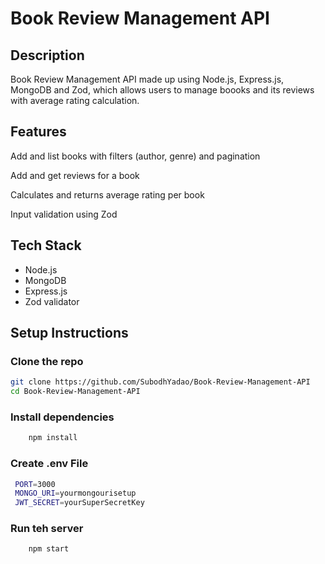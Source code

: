 # Book Review Management API

## Description

Book Review Management API made up using Node.js, Express.js, MongoDB and Zod, which allows users to manage boooks and its reviews with average rating calculation.

## Features

Add and list books with filters (author, genre) and pagination

Add and get reviews for a book

Calculates and returns average rating per book

Input validation using Zod

## Tech Stack

- Node.js
- MongoDB
- Express.js
- Zod validator

## Setup Instructions

### Clone the repo

```bash
git clone https://github.com/SubodhYadao/Book-Review-Management-API
cd Book-Review-Management-API
```

### Install dependencies

```bash
    npm install
```

### Create .env File

```bash
 PORT=3000
 MONGO_URI=yourmongourisetup
 JWT_SECRET=yourSuperSecretKey
```

### Run teh server

```bash
    npm start
```
